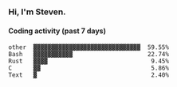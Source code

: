 ### Hi, I'm Steven.

#### Coding activity (past 7 days)
```
other  ▓▓▓▓▓▓▓▓▓▓▓▓▓▓▓▓▓▓▓▓▓▓▓▓▓▓▓▓▓▓  59.55%
Bash   ▓▓▓▓▓▓▓▓▓▓▓                     22.74%
Rust   ▓▓▓▓                             9.45%
C      ▓▓                               5.86%
Text   ▓                                2.40%
```
